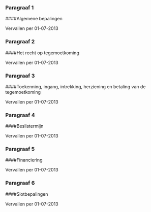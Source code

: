 <meta http-equiv='Content-Type' content='text/html; charset=utf-8' />

### Paragraaf  1  

####Algemene bepalingen

Vervallen per 01-07-2013 

### Paragraaf  2  

####Het recht op tegemoetkoming

Vervallen per 01-07-2013 

### Paragraaf  3  

####Toekenning, ingang, intrekking, herziening en betaling van de tegemoetkoming

Vervallen per 01-07-2013 

### Paragraaf  4  

####Beslistermijn

Vervallen per 01-07-2013 

### Paragraaf  5  

####Financiering

Vervallen per 01-07-2013 

### Paragraaf  6  

####Slotbepalingen

Vervallen per 01-07-2013 

